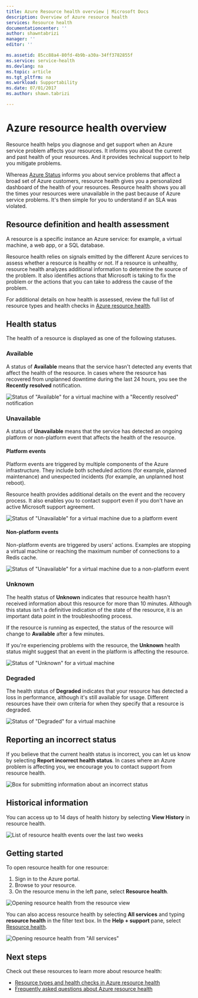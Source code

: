 ```yaml
---
title: Azure Resource health overview | Microsoft Docs
description: Overview of Azure resource health
services: Resource health
documentationcenter: ''
author: shawntabrizi
manager: ''
editor: ''

ms.assetid: 85cc88a4-80fd-4b9b-a30a-34ff3782855f
ms.service: service-health
ms.devlang: na
ms.topic: article
ms.tgt_pltfrm: na
ms.workload: Supportability
ms.date: 07/01/2017
ms.author: shawn.tabrizi

---
```

# Azure resource health overview
 
Resource health helps you diagnose and get support when an Azure service problem affects your resources. It informs you about the current and past health of your resources. And it provides technical support to help you mitigate problems.

Whereas [Azure Status](https://status.azure.com) informs you about service problems that affect a broad set of Azure customers, resource health gives you a personalized dashboard of the health of your resources. Resource health shows you all the times your resources were unavailable in the past because of Azure service problems. It's then simple for you to understand if an SLA was violated. 

## Resource definition and health assessment
A resource is a specific instance an Azure service: for example, a virtual machine, a web app, or a SQL database.

Resource health relies on signals emitted by the different Azure services to assess whether a resource is healthy or not. If a resource is unhealthy, resource health analyzes additional information to determine the source of the problem. It also identifies actions that Microsoft is taking to fix the problem or the actions that you can take to address the cause of the problem. 

For additional details on how health is assessed, review the full list of resource types and health checks in [Azure resource health](resource-health-checks-resource-types.md).

## Health status
The health of a resource is displayed as one of the following statuses.

### Available
A status of **Available** means that the service hasn't detected any events that affect the health of the resource. In cases where the resource has recovered from unplanned downtime during the last 24 hours, you see the **Recently resolved** notification.

![Status of "Available" for a virtual machine with a "Recently resolved" notification](./media/resource-health-overview/Available.png)

### Unavailable
A status of **Unavailable** means that the service has detected an ongoing platform or non-platform event that affects the health of the resource.

#### Platform events
Platform events are triggered by multiple components of the Azure infrastructure. They include both scheduled actions (for example, planned maintenance) and unexpected incidents (for example, an unplanned host reboot).

Resource health provides additional details on the event and the recovery process. It also enables you to contact support even if you don't have an active Microsoft support agreement.

![Status of "Unavailable" for a virtual machine due to a platform event](./media/resource-health-overview/Unavailable.png)

#### Non-platform events
Non-platform events are triggered by users' actions. Examples are stopping a virtual machine or reaching the maximum number of connections to a Redis cache.

![Status of "Unavailable" for a virtual machine due to a non-platform event](./media/resource-health-overview/Unavailable_NonPlatform.png)

### Unknown
The health status of **Unknown** indicates that resource health hasn't received information about this resource for more than 10 minutes. Although this status isn't a definitive indication of the state of the resource, it is an important data point in the troubleshooting process.

If the resource is running as expected, the status of the resource will change to **Available** after a few minutes.

If you're experiencing problems with the resource, the **Unknown** health status might suggest that an event in the platform is affecting the resource.

![Status of "Unknown" for a virtual machine](./media/resource-health-overview/Unknown.png)

### Degraded
The health status of **Degraded** indicates that your resource has detected a loss in performance, although it's still available for usage.
Different resources have their own criteria for when they specify that a resource is degraded.

![Status of "Degraded" for a virtual machine](./media/resource-health-overview/degraded.png)

## Reporting an incorrect status
If you believe that the current health status is incorrect, you can let us know by selecting **Report incorrect health status**. In cases where an Azure problem is affecting you, we encourage you to contact support from resource health. 

![Box for submitting information about an incorrect status](./media/resource-health-overview/incorrect-status.png)

## Historical information
You can access up to 14 days of health history by selecting **View History** in resource health. 

![List of resource health events over the last two weeks](./media/resource-health-overview/history-blade.png)

## Getting started
To open resource health for one resource:
1.	Sign in to the Azure portal.
2.	Browse to your resource.
3.	On the resource menu in the left pane, select **Resource health**.

![Opening resource health from the resource view](./media/resource-health-overview/from-resource-blade.png)

You can also access resource health by selecting **All services** and typing **resource health** in the filter text box. In the **Help + support** pane, select [Resource health](https://ms.portal.azure.com/#blade/Microsoft_Azure_Monitoring/AzureMonitoringBrowseBlade/resourceHealth).

![Opening resource health from "All services"](./media/resource-health-overview/FromOtherServices.png)

## Next steps

Check out these resources to learn more about resource health:
-  [Resource types and health checks in Azure resource health](resource-health-checks-resource-types.md)
-  [Frequently asked questions about Azure resource health](resource-health-faq.md)




